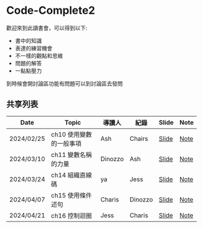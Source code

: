 # Code-Complete2


歡迎來到此讀書會，可以得到以下:

- 書中的知識
- 表達的練習機會
- 不一樣的觀點和思維
- 問題的解答
- 一點點壓力

到時候會開討論區功能有問題可以到討論區去發問
## 共享列表
|Date|Topic|導讀人|紀錄|Slide|Note|
|----|-----|----|----|----|----|
|2024/02/25|ch10 使用變數的一般事項|Ash|Chairs| [Slide](https://hackmd.io/@On5HxoAwSqe50wER3MNFZA/HkwOcuZnp) | [Note](https://github.com/Tech-Book-Community/Code-Complete-2/discussions/2)
|2024/03/10|ch11 變數名稱的力量|Dinozzo|Ash| [Slide]() | [Note]()
|2024/03/24|ch14 組織直線碼|ya|Jess| [Slide]() | [Note]()
|2024/04/07|ch15 使用條件述句|Charis|Dinozzo| [Slide]() | [Note]()
|2024/04/21|ch16 控制迴圈|Jess|Charis| [Slide]() | [Note]()
